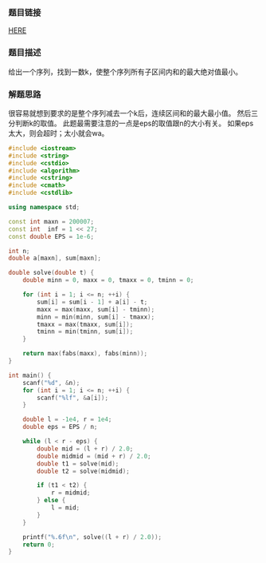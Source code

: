 ### 题目链接
<a href="http://codeforces.com/problemset/problem/578/C">HERE</a>

### 题目描述
给出一个序列，找到一数k，使整个序列所有子区间内和的最大绝对值最小。

### 解题思路
很容易就想到要求的是整个序列减去一个k后，连续区间和的最大最小值。
然后三分判断k的取值。
此题最需要注意的一点是eps的取值跟n的大小有关。
如果eps太大，则会超时；太小就会wa。

``` cpp
#include <iostream>
#include <string>
#include <cstdio>
#include <algorithm>
#include <cstring>
#include <cmath>
#include <cstdlib>

using namespace std;

const int maxn = 200007;
const int  inf = 1 << 27;
const double EPS = 1e-6;

int n;
double a[maxn], sum[maxn];

double solve(double t) {
    double minn = 0, maxx = 0, tmaxx = 0, tminn = 0;

    for (int i = 1; i <= n; ++i) {
        sum[i] = sum[i - 1] + a[i] - t;
        maxx = max(maxx, sum[i] - tminn);
        minn = min(minn, sum[i] - tmaxx);
        tmaxx = max(tmaxx, sum[i]);
        tminn = min(tminn, sum[i]);
    }

    return max(fabs(maxx), fabs(minn));
}

int main() {
    scanf("%d", &n);
    for (int i = 1; i <= n; ++i) {
        scanf("%lf", &a[i]);
    }

    double l = -1e4, r = 1e4;
    double eps = EPS / n;

    while (l < r - eps) {
        double mid = (l + r) / 2.0;
        double midmid = (mid + r) / 2.0;
        double t1 = solve(mid);
        double t2 = solve(midmid);

        if (t1 < t2) {
            r = midmid;
        } else {
            l = mid;
        }
    }

    printf("%.6f\n", solve((l + r) / 2.0));
    return 0;
}
```